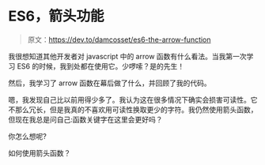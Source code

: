 # ES6，箭头功能

> 原文：<https://dev.to/damcosset/es6-the-arrow-function>

我很想知道其他开发者对 javascript 中的 arrow 函数有什么看法。当我第一次学习 ES6 的时候，我到处都在使用它。少啰嗦？是的先生！

然后，我学习了 arrow 函数在幕后做了什么，并回顾了我的代码。

嗯，我发现自己比以前用得少多了。我认为这在很多情况下确实会损害可读性。它不那么冗长，但是我真的不喜欢用可读性换取更少的字符。我仍然使用箭头函数，但现在我总是问自己:函数关键字在这里会更好吗？

你怎么想呢?

如何使用箭头函数？